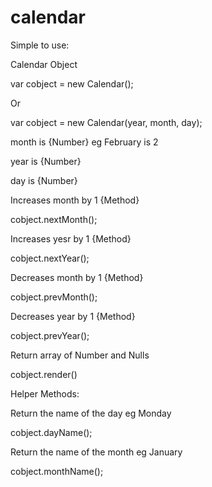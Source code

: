 # calendar
Simple to use:

Calendar Object

var cobject = new Calendar();

Or

var cobject = new Calendar(year, month, day);

month is {Number} eg February is 2

year is {Number}

day is {Number}


Increases month by 1 {Method}

cobject.nextMonth();

Increases yesr by 1 {Method}

cobject.nextYear();

Decreases month by 1 {Method}

cobject.prevMonth();

Decreases year by 1 {Method}

cobject.prevYear();

Return array of Number and Nulls

cobject.render()

Helper Methods:

Return the name of the day eg Monday

cobject.dayName();

Return the name of the month eg January

cobject.monthName();

